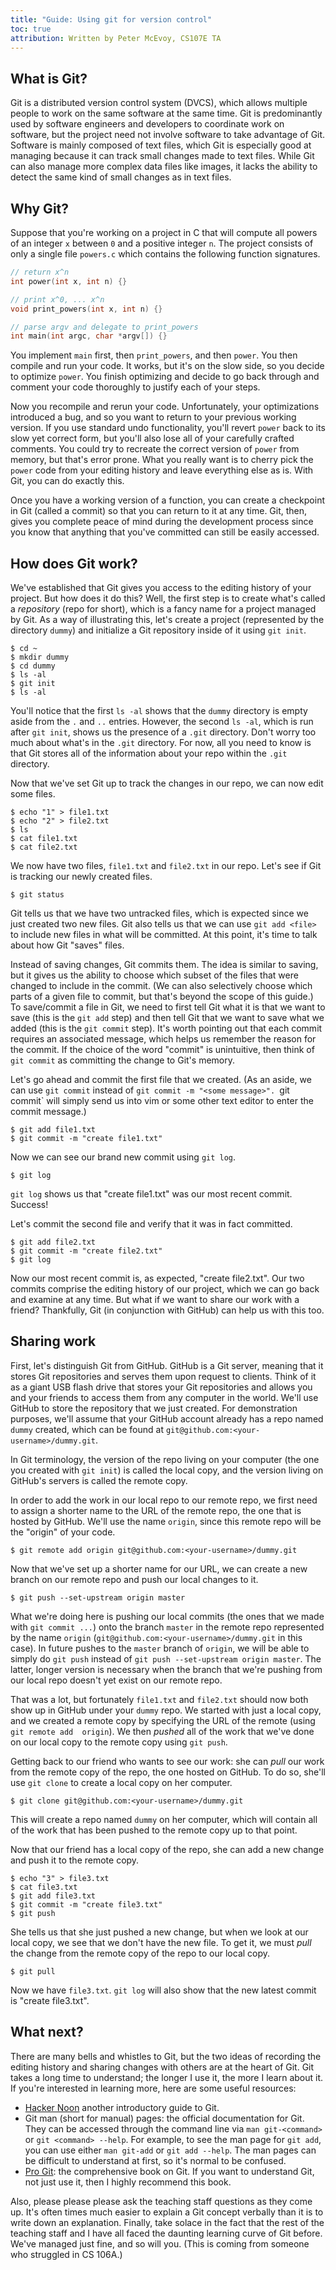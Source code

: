 ```yaml
---
title: "Guide: Using git for version control"
toc: true
attribution: Written by Peter McEvoy, CS107E TA
---
```


## What is Git? 
Git is a distributed version control system (DVCS), which allows multiple
people to work on the same software at the same time. Git is predominantly used 
by software engineers and developers to coordinate work on software, but the project
need not involve software to take advantage of Git. Software is mainly composed
of text files, which Git is especially good at managing because it can track small
changes made to text files. While Git can also manage more complex data files like
images, it lacks the ability to detect the same kind of small changes as in text
files.

## Why Git? 
Suppose that you're working on a project in C that will compute all powers of an
integer `x` between `0` and a positive integer `n`. The project consists of only
a single file `powers.c` which contains the following function signatures.

```c
// return x^n
int power(int x, int n) {}

// print x^0, ... x^n
void print_powers(int x, int n) {}

// parse argv and delegate to print_powers
int main(int argc, char *argv[]) {}
```

You implement `main` first, then `print_powers`, and then `power`. You then compile 
and run your code. It works, but it's on the slow side, so you decide to optimize 
`power`. You finish optimizing and decide to go back through and comment your code
thoroughly to justify each of your steps. 

Now you recompile and rerun your code. Unfortunately, your optimizations introduced 
a bug, and so you want to return to your previous working version. If you use standard 
undo functionality, you'll revert `power` back to its slow yet correct form, but
you'll also lose all of your carefully crafted comments. You could try to
recreate the correct version of `power` from memory, but that's error prone.
What you really want is to cherry pick the `power` code from your editing
history and leave everything else as is. With Git, you can do exactly this. 

Once you have a working version of a function, you can create a checkpoint in
Git (called a commit) so that you can return to it at any time. Git, then, gives
you complete peace of mind during the development process since you know that
anything that you've committed can still be easily accessed.

## How does Git work?
We've established that Git gives you access to the editing history of your
project. But how does it do this? Well, the first step is to create what's
called a _repository_ (repo for short), which is a fancy name for a project managed by Git. As a
way of illustrating this, let's create a project (represented by the directory
`dummy`) and initialize a Git repository inside of it using `git init`. 

```console
$ cd ~
$ mkdir dummy
$ cd dummy
$ ls -al
$ git init
$ ls -al
```

You'll notice that the first `ls -al` shows that the `dummy` directory is empty
aside from the `.` and `..` entries. However, the second `ls -al`, which is run
after `git init`, shows us the presence of a `.git` directory. Don't worry too
much about what's in the `.git` directory. For now, all you need to know is that
Git stores all of the information about your repo within the `.git` directory. 

Now that we've set Git up to track the changes in our repo, we can now edit some
files. 

```console
$ echo "1" > file1.txt
$ echo "2" > file2.txt
$ ls 
$ cat file1.txt
$ cat file2.txt
```

We now have two files, `file1.txt` and `file2.txt` in our repo. Let's see if Git
is tracking our newly created files.

```console
$ git status
```

Git tells us that we have two untracked files, which is expected since we just
created two new files. Git also tells us that we can use `git add <file>` to
include new files in what will be committed. At this point, it's time to talk
about how Git "saves" files. 

Instead of saving changes, Git commits them. The idea is similar to saving, but it
gives us the ability to choose which subset of the files that were changed to
include in the commit. (We can also selectively choose which parts of a given
file to commit, but that's beyond the scope of this guide.) To save/commit a file
in Git, we need to first tell Git what it is that we want to save (this is the 
`git add` step) and then tell Git that we want to save what we added (this is the
`git commit` step). It's worth pointing out that each commit requires an associated 
message, which helps us remember the reason for the commit. If the choice of the
word "commit" is unintuitive, then think of `git commit` as committing the
change to Git's memory.

Let's go ahead and commit the first file that we created. (As an aside, we can
use `git commit` instead of `git commit -m "<some message>". `git commit` will
simply send us into vim or some other text editor to enter the commit message.)

```console
$ git add file1.txt
$ git commit -m "create file1.txt"
```

Now we can see our brand new commit using `git log`.

```console
$ git log
```

`git log` shows us that "create file1.txt" was our most recent commit. Success! 

Let's commit the second file and verify that it was in fact committed.

```console
$ git add file2.txt
$ git commit -m "create file2.txt"
$ git log
```

Now our most recent commit is, as expected, "create file2.txt". Our two commits
comprise the editing history of our project, which we can go back and examine at
any time. But what if we want to share our work with a friend? Thankfully, Git
(in conjunction with GitHub) can help us with this too. 

## Sharing work
First, let's distinguish Git from GitHub. GitHub is a Git server, meaning that
it stores Git repositories and serves them upon request to clients. Think of it
as a giant USB flash drive that stores your Git repositories and allows you and
your friends to access them from any computer in the world. We'll use GitHub to
store the repository that we just created. For demonstration purposes, we'll
assume that your GitHub account already has a repo named `dummy` created, which
can be found at `git@github.com:<your-username>/dummy.git`.

In Git terminology, the version of the repo living on your computer (the one you 
created with `git init`) is called the local copy, and the version living on GitHub's
servers is called the remote copy. 

In order to add the work in our local repo to our remote repo, we first need to 
assign a shorter name to the URL of the remote repo, the one that is hosted by 
GitHub. We'll use the name `origin`, since this remote repo will be the "origin" 
of your code. 

```console
$ git remote add origin git@github.com:<your-username>/dummy.git
```

Now that we've set up a shorter name for our URL, we can create a new branch on
our remote repo and push our local changes to it.

```console
$ git push --set-upstream origin master
```

What we're doing here is pushing our local commits (the ones that we made with
`git commit ...`) onto the branch `master` in the remote repo represented by the 
name `origin` (`git@github.com:<your-username>/dummy.git` in this case). In future
pushes to the `master` branch of `origin`, we will be able to simply do `git
push` instead of `git push --set-upstream origin master`. The latter, longer
version is necessary when the branch that we're pushing from our local repo doesn't
yet exist on our remote repo.

That was a lot, but fortunately `file1.txt` and `file2.txt` should now both show 
up in GitHub under your `dummy` repo. We started with just a local copy, and we 
created a remote copy by specifying the URL of the remote (using `git remote add 
origin`). We then _pushed_ all of the work that we've done on our local copy to 
the remote copy using `git push`. 

Getting back to our friend who wants to see our work: she can _pull_ our work
from the remote copy of the repo, the one hosted on GitHub. To do so, she'll use
`git clone` to create a local copy on her computer.

```console
$ git clone git@github.com:<your-username>/dummy.git
```

This will create a repo named `dummy` on her computer, which will contain all of
the work that has been pushed to the remote copy up to that point. 

Now that our friend has a local copy of the repo, she can add a new change and
push it to the remote copy.

```console
$ echo "3" > file3.txt
$ cat file3.txt
$ git add file3.txt
$ git commit -m "create file3.txt"
$ git push
```

She tells us that she just pushed a new change, but when we look at our local
copy, we see that we don't have the new file. To get it, we must _pull_ the
change from the remote copy of the repo to our local copy.

```console
$ git pull
```

Now we have `file3.txt`. `git log` will also show that the new latest commit is
"create file3.txt".

## What next?
There are many bells and whistles to Git, but the two ideas of recording the
editing history and sharing changes with others are at the heart of Git. Git
takes a long time to understand; the longer I use it, the more I learn about it.
If you're interested in learning more, here are some useful resources:
- [Hacker Noon](https://hackernoon.com/understanding-git-fcffd87c15a3) another
  introductory guide to Git.
- Git man (short for manual) pages: the official documentation for Git. They can be accessed
  through the command line via `man git-<command>` or `git <command> --help`.
  For example, to see the man page for `git add`, you can use either `man
  git-add` or `git add --help`. The man pages can be difficult to understand at
  first, so it's normal to be confused. 
- [Pro Git](https://git-scm.com/book/en/v2): the comprehensive book on Git. If
  you want to understand Git, not just use it, then I highly recommend this book. 

Also, please please please ask the teaching staff questions as they come up. 
It's often times much easier to explain a Git concept verbally than it is to write
down an explanation. Finally, take solace in the fact that the rest of the
teaching staff and I have all faced the daunting learning curve of Git before.
We've managed just fine, and so will you. (This is coming from someone who
struggled in CS 106A.) 
